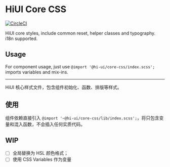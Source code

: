 # HiUI Core CSS

[![CircleCI](https://circleci.com/gh/hiui-group/core-css.svg?style=shield)](https://circleci.com/gh/hiui-group/core-css)

HiUI core styles, include common reset, helper classes and typography. i18n supported.

## Usage

For component usage, just use `@import '@hi-ui/core-css/index.scss';` imports variables and mix-ins.

---

HiUI 核心样式文件，包含组件初始化、函数、排版等样式。

## 使用

组件依赖直接引入 `@import '~@hi-ui/core-css/lib/index.scss';`，将只包含变量和混入函数，不会插入任何实质代码。

## WIP

- [ ] 全局替换为 HSL 颜色格式；
- [ ] 使用 CSS Variables 作为变量
